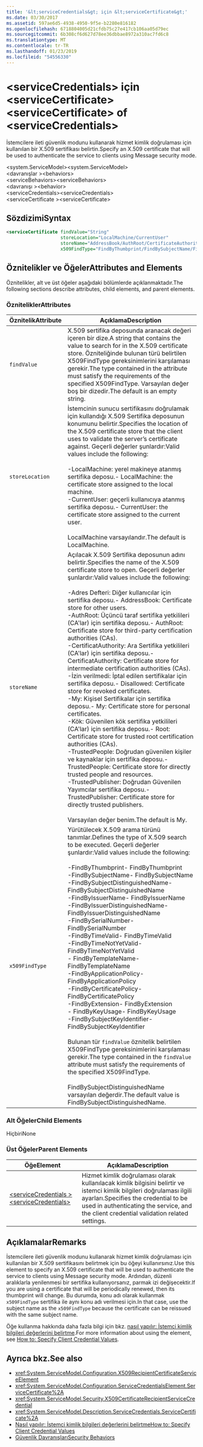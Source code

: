 ```yaml
---
title: '&lt;serviceCredentials&gt; için &lt;serviceCertificate&gt;'
ms.date: 03/30/2017
ms.assetid: 597ae6d5-4938-4950-9f5e-b2280e816182
ms.openlocfilehash: 6718804005d21cfdb75c27e417cb106aa05d79ec
ms.sourcegitcommit: 6b308cf6d627d78ee36dbbae8972a310ac7fd6c8
ms.translationtype: MT
ms.contentlocale: tr-TR
ms.lasthandoff: 01/23/2019
ms.locfileid: "54556330"
---
```

# <a name="ltservicecertificategt-of-ltservicecredentialsgt"></a><span data-ttu-id="c3f23-102">&lt;serviceCredentials&gt; için &lt;serviceCertificate&gt;</span><span class="sxs-lookup"><span data-stu-id="c3f23-102">&lt;serviceCertificate&gt; of &lt;serviceCredentials&gt;</span></span>
<span data-ttu-id="c3f23-103">İstemcilere ileti güvenlik modunu kullanarak hizmet kimlik doğrulaması için kullanılan bir X.509 sertifikası belirtin.</span><span class="sxs-lookup"><span data-stu-id="c3f23-103">Specify an X.509 certificate that will be used to authenticate the service to clients using Message security mode.</span></span>  
  
 <span data-ttu-id="c3f23-104">\<system.ServiceModel></span><span class="sxs-lookup"><span data-stu-id="c3f23-104">\<system.ServiceModel></span></span>  
<span data-ttu-id="c3f23-105">\<davranışlar ></span><span class="sxs-lookup"><span data-stu-id="c3f23-105">\<behaviors></span></span>  
<span data-ttu-id="c3f23-106">\<serviceBehaviors></span><span class="sxs-lookup"><span data-stu-id="c3f23-106">\<serviceBehaviors></span></span>  
<span data-ttu-id="c3f23-107">\<davranışı ></span><span class="sxs-lookup"><span data-stu-id="c3f23-107">\<behavior></span></span>  
<span data-ttu-id="c3f23-108">\<serviceCredentials></span><span class="sxs-lookup"><span data-stu-id="c3f23-108">\<serviceCredentials></span></span>  
<span data-ttu-id="c3f23-109">\<serviceCertificate ></span><span class="sxs-lookup"><span data-stu-id="c3f23-109">\<serviceCertificate></span></span>  
  
## <a name="syntax"></a><span data-ttu-id="c3f23-110">Sözdizimi</span><span class="sxs-lookup"><span data-stu-id="c3f23-110">Syntax</span></span>  
  
```xml  
<serviceCertificate findValue="String"
                    storeLocation="LocalMachine/CurrentUser"
                    storeName="AddressBook/AuthRoot/CertificateAuthority/Disallowed/My/Root/TrustedPeople/TrustedPublisher"
                    x509FindType="FindByThumbprint/FindBySubjectName/FindBySubjectDistinguishedName/FindByIssuerName/FindByIssuerDistinguishedName/FindBySerialNumber/FindByTimeValid/FindByTimeNotYetValid/FindByTemplateName/FindByApplicationPolicy/FindByCertificatePolicy/FindByExtension/FindByKeyUsage/FindBySubjectKeyIdentifier" />
```  
  
## <a name="attributes-and-elements"></a><span data-ttu-id="c3f23-111">Öznitelikler ve Öğeler</span><span class="sxs-lookup"><span data-stu-id="c3f23-111">Attributes and Elements</span></span>  
 <span data-ttu-id="c3f23-112">Öznitelikler, alt ve üst öğeler aşağıdaki bölümlerde açıklanmaktadır.</span><span class="sxs-lookup"><span data-stu-id="c3f23-112">The following sections describe attributes, child elements, and parent elements.</span></span>  
  
### <a name="attributes"></a><span data-ttu-id="c3f23-113">Öznitelikler</span><span class="sxs-lookup"><span data-stu-id="c3f23-113">Attributes</span></span>  
  
|<span data-ttu-id="c3f23-114">Öznitelik</span><span class="sxs-lookup"><span data-stu-id="c3f23-114">Attribute</span></span>|<span data-ttu-id="c3f23-115">Açıklama</span><span class="sxs-lookup"><span data-stu-id="c3f23-115">Description</span></span>|  
|---------------|-----------------|  
|`findValue`|<span data-ttu-id="c3f23-116">X.509 sertifika deposunda aranacak değeri içeren bir dize.</span><span class="sxs-lookup"><span data-stu-id="c3f23-116">A string that contains the value to search for in the X.509 certificate store.</span></span> <span data-ttu-id="c3f23-117">Özniteliğinde bulunan türü belirtilen X509FindType gereksinimlerini karşılaması gerekir.</span><span class="sxs-lookup"><span data-stu-id="c3f23-117">The type contained in the attribute must satisfy the requirements of the specified X509FindType.</span></span> <span data-ttu-id="c3f23-118">Varsayılan değer boş bir dizedir.</span><span class="sxs-lookup"><span data-stu-id="c3f23-118">The default is an empty string.</span></span>|  
|`storeLocation`|<span data-ttu-id="c3f23-119">İstemcinin sunucu sertifikasını doğrulamak için kullandığı X.509 Sertifika deposunun konumunu belirtir.</span><span class="sxs-lookup"><span data-stu-id="c3f23-119">Specifies the location of the X.509 certificate store that the client uses to validate the server’s certificate against.</span></span> <span data-ttu-id="c3f23-120">Geçerli değerler şunlardır:</span><span class="sxs-lookup"><span data-stu-id="c3f23-120">Valid values include the following:</span></span><br /><br /> <span data-ttu-id="c3f23-121">-LocalMachine: yerel makineye atanmış sertifika deposu.</span><span class="sxs-lookup"><span data-stu-id="c3f23-121">-   LocalMachine: the certificate store assigned to the local machine.</span></span><br /><span data-ttu-id="c3f23-122">-CurrentUser: geçerli kullanıcıya atanmış sertifika deposu.</span><span class="sxs-lookup"><span data-stu-id="c3f23-122">-   CurrentUser: the certificate store assigned to the current user.</span></span><br /><br /> <span data-ttu-id="c3f23-123">LocalMachine varsayılandır.</span><span class="sxs-lookup"><span data-stu-id="c3f23-123">The default is LocalMachine.</span></span>|  
|`storeName`|<span data-ttu-id="c3f23-124">Açılacak X.509 Sertifika deposunun adını belirtir.</span><span class="sxs-lookup"><span data-stu-id="c3f23-124">Specifies the name of the X.509 certificate store to open.</span></span> <span data-ttu-id="c3f23-125">Geçerli değerler şunlardır:</span><span class="sxs-lookup"><span data-stu-id="c3f23-125">Valid values include the following:</span></span><br /><br /> <span data-ttu-id="c3f23-126">-Adres Defteri: Diğer kullanıcılar için sertifika deposu.</span><span class="sxs-lookup"><span data-stu-id="c3f23-126">-   AddressBook: Certificate store for other users.</span></span><br /><span data-ttu-id="c3f23-127">-AuthRoot: Üçüncü taraf sertifika yetkilileri (CA'lar) için sertifika deposu.</span><span class="sxs-lookup"><span data-stu-id="c3f23-127">-   AuthRoot: Certificate store for third-party certification authorities (CAs).</span></span><br /><span data-ttu-id="c3f23-128">-CertificatAuthority: Ara Sertifika yetkilileri (CA'lar) için sertifika deposu.</span><span class="sxs-lookup"><span data-stu-id="c3f23-128">-   CertificatAuthority: Certificate store for intermediate certification authorities (CAs).</span></span><br /><span data-ttu-id="c3f23-129">-İzin verilmedi: İptal edilen sertifikalar için sertifika deposu.</span><span class="sxs-lookup"><span data-stu-id="c3f23-129">-   Disallowed: Certificate store for revoked certificates.</span></span><br /><span data-ttu-id="c3f23-130">-My: Kişisel Sertifikalar için sertifika deposu.</span><span class="sxs-lookup"><span data-stu-id="c3f23-130">-   My: Certificate store for personal certificates.</span></span><br /><span data-ttu-id="c3f23-131">-Kök: Güvenilen kök sertifika yetkilileri (CA'lar) için sertifika deposu.</span><span class="sxs-lookup"><span data-stu-id="c3f23-131">-   Root: Certificate store for trusted root certification authorities (CAs).</span></span><br /><span data-ttu-id="c3f23-132">-TrustedPeople: Doğrudan güvenilen kişiler ve kaynaklar için sertifika deposu.</span><span class="sxs-lookup"><span data-stu-id="c3f23-132">-   TrustedPeople: Certificate store for directly trusted people and resources.</span></span><br /><span data-ttu-id="c3f23-133">-TrustedPublisher: Doğrudan Güvenilen Yayımcılar sertifika deposu.</span><span class="sxs-lookup"><span data-stu-id="c3f23-133">-   TrustedPublisher: Certificate store for directly trusted publishers.</span></span><br /><br /> <span data-ttu-id="c3f23-134">Varsayılan değer benim.</span><span class="sxs-lookup"><span data-stu-id="c3f23-134">The default is My.</span></span>|  
|`x509FindType`|<span data-ttu-id="c3f23-135">Yürütülecek X.509 arama türünü tanımlar.</span><span class="sxs-lookup"><span data-stu-id="c3f23-135">Defines the type of X.509 search to be executed.</span></span> <span data-ttu-id="c3f23-136">Geçerli değerler şunlardır:</span><span class="sxs-lookup"><span data-stu-id="c3f23-136">Valid values include the following:</span></span><br /><br /> <span data-ttu-id="c3f23-137">-FindByThumbprint</span><span class="sxs-lookup"><span data-stu-id="c3f23-137">-   FindByThumbprint</span></span><br /><span data-ttu-id="c3f23-138">-FindBySubjectName</span><span class="sxs-lookup"><span data-stu-id="c3f23-138">-   FindBySubjectName</span></span><br /><span data-ttu-id="c3f23-139">-FindBySubjectDistinguishedName</span><span class="sxs-lookup"><span data-stu-id="c3f23-139">-   FindBySubjectDistinguishedName</span></span><br /><span data-ttu-id="c3f23-140">-FindByIssuerName</span><span class="sxs-lookup"><span data-stu-id="c3f23-140">-   FindByIssuerName</span></span><br /><span data-ttu-id="c3f23-141">-FindByIssuerDistinguishedName</span><span class="sxs-lookup"><span data-stu-id="c3f23-141">-   FindByIssuerDistinguishedName</span></span><br /><span data-ttu-id="c3f23-142">-FindBySerialNumber</span><span class="sxs-lookup"><span data-stu-id="c3f23-142">-   FindBySerialNumber</span></span><br /><span data-ttu-id="c3f23-143">-FindByTimeValid</span><span class="sxs-lookup"><span data-stu-id="c3f23-143">-   FindByTimeValid</span></span><br /><span data-ttu-id="c3f23-144">-FindByTimeNotYetValid</span><span class="sxs-lookup"><span data-stu-id="c3f23-144">-   FindByTimeNotYetValid</span></span><br /><span data-ttu-id="c3f23-145">-   FindByTemplateName</span><span class="sxs-lookup"><span data-stu-id="c3f23-145">-   FindByTemplateName</span></span><br /><span data-ttu-id="c3f23-146">-FindByApplicationPolicy</span><span class="sxs-lookup"><span data-stu-id="c3f23-146">-   FindByApplicationPolicy</span></span><br /><span data-ttu-id="c3f23-147">-FindByCertificatePolicy</span><span class="sxs-lookup"><span data-stu-id="c3f23-147">-   FindByCertificatePolicy</span></span><br /><span data-ttu-id="c3f23-148">-FindByExtension</span><span class="sxs-lookup"><span data-stu-id="c3f23-148">-   FindByExtension</span></span><br /><span data-ttu-id="c3f23-149">-   FindByKeyUsage</span><span class="sxs-lookup"><span data-stu-id="c3f23-149">-   FindByKeyUsage</span></span><br /><span data-ttu-id="c3f23-150">-FindBySubjectKeyIdentifier</span><span class="sxs-lookup"><span data-stu-id="c3f23-150">-   FindBySubjectKeyIdentifier</span></span><br /><br /> <span data-ttu-id="c3f23-151">Bulunan tür `findValue` öznitelik belirtilen X509FindType gereksinimlerini karşılaması gerekir.</span><span class="sxs-lookup"><span data-stu-id="c3f23-151">The type contained in the `findValue` attribute must satisfy the requirements of the specified X509FindType.</span></span><br /><br /> <span data-ttu-id="c3f23-152">FindBySubjectDistinguishedName varsayılan değerdir.</span><span class="sxs-lookup"><span data-stu-id="c3f23-152">The default value is FindBySubjectDistinguishedName.</span></span>|  
  
### <a name="child-elements"></a><span data-ttu-id="c3f23-153">Alt Öğeler</span><span class="sxs-lookup"><span data-stu-id="c3f23-153">Child Elements</span></span>  
 <span data-ttu-id="c3f23-154">Hiçbiri</span><span class="sxs-lookup"><span data-stu-id="c3f23-154">None</span></span>  
  
### <a name="parent-elements"></a><span data-ttu-id="c3f23-155">Üst Öğeler</span><span class="sxs-lookup"><span data-stu-id="c3f23-155">Parent Elements</span></span>  
  
|<span data-ttu-id="c3f23-156">Öğe</span><span class="sxs-lookup"><span data-stu-id="c3f23-156">Element</span></span>|<span data-ttu-id="c3f23-157">Açıklama</span><span class="sxs-lookup"><span data-stu-id="c3f23-157">Description</span></span>|  
|-------------|-----------------|  
|[<span data-ttu-id="c3f23-158">\<serviceCredentials ></span><span class="sxs-lookup"><span data-stu-id="c3f23-158">\<serviceCredentials></span></span>](../../../../../docs/framework/configure-apps/file-schema/wcf/servicecredentials.md)|<span data-ttu-id="c3f23-159">Hizmet kimlik doğrulaması olarak kullanılacak kimlik bilgisini belirtir ve istemci kimlik bilgileri doğrulaması ilgili ayarları.</span><span class="sxs-lookup"><span data-stu-id="c3f23-159">Specifies the credential to be used in authenticating the service, and the client credential validation related settings.</span></span>|  
  
## <a name="remarks"></a><span data-ttu-id="c3f23-160">Açıklamalar</span><span class="sxs-lookup"><span data-stu-id="c3f23-160">Remarks</span></span>  
 <span data-ttu-id="c3f23-161">İstemcilere ileti güvenlik modunu kullanarak hizmet kimlik doğrulaması için kullanılan bir X.509 sertifikasını belirtmek için bu öğeyi kullanırsınız.</span><span class="sxs-lookup"><span data-stu-id="c3f23-161">Use this element to specify an X.509 certificate that will be used to authenticate the service to clients using Message security mode.</span></span> <span data-ttu-id="c3f23-162">Ardından, düzenli aralıklarla yenilenmesi bir sertifika kullanıyorsanız, parmak izi değişecektir.</span><span class="sxs-lookup"><span data-stu-id="c3f23-162">If you are using a certificate that will be periodically renewed, then its thumbprint will change.</span></span> <span data-ttu-id="c3f23-163">Bu durumda, konu adı olarak kullanmak `x509FindType` sertifika ile aynı konu adı verilmesi için.</span><span class="sxs-lookup"><span data-stu-id="c3f23-163">In that case, use the subject name as the `x509FindType` because the certificate can be reissued with the same subject name.</span></span>  
  
 <span data-ttu-id="c3f23-164">Öğe kullanma hakkında daha fazla bilgi için bkz. [nasıl yapılır: İstemci kimlik bilgileri değerlerini belirtme](../../../../../docs/framework/wcf/how-to-specify-client-credential-values.md).</span><span class="sxs-lookup"><span data-stu-id="c3f23-164">For more information about using the element, see [How to: Specify Client Credential Values](../../../../../docs/framework/wcf/how-to-specify-client-credential-values.md).</span></span>  
  
## <a name="see-also"></a><span data-ttu-id="c3f23-165">Ayrıca bkz.</span><span class="sxs-lookup"><span data-stu-id="c3f23-165">See also</span></span>
- <xref:System.ServiceModel.Configuration.X509RecipientCertificateServiceElement>
- <xref:System.ServiceModel.Configuration.ServiceCredentialsElement.ServiceCertificate%2A>
- <xref:System.ServiceModel.Security.X509CertificateRecipientServiceCredential>
- <xref:System.ServiceModel.Description.ServiceCredentials.ServiceCertificate%2A>
- [<span data-ttu-id="c3f23-166">Nasıl yapılır: İstemci kimlik bilgileri değerlerini belirtme</span><span class="sxs-lookup"><span data-stu-id="c3f23-166">How to: Specify Client Credential Values</span></span>](../../../../../docs/framework/wcf/how-to-specify-client-credential-values.md)
- [<span data-ttu-id="c3f23-167">Güvenlik Davranışları</span><span class="sxs-lookup"><span data-stu-id="c3f23-167">Security Behaviors</span></span>](../../../../../docs/framework/wcf/feature-details/security-behaviors-in-wcf.md)
